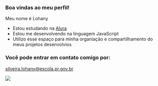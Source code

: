 ### Boa vindas ao meu perfil!

Meu nome é Lohany

- Estou estudando na [Alura](https://www.alura.com.br)
- Estou me desenvolvendo na linguagem JavaScript
- Utilizo esse espaço para minha organiação e compartilhamento do meus projetos desenvolvios

### Você pode entrar em contato comigo por:

silveira.lohany@escola.pr.gov.br

![](https://media1.tenor.com/m/OjzCsUydYUEAAAAC/cute-cha-pri.gif)
